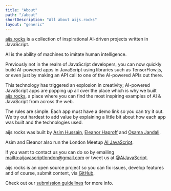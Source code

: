```yaml
---
title: "About"
path: "/about"
shortDescription: "All about aijs.rocks"
layout: "generic"
---
```


[aijs.rocks](https://aijs.rocks/) is a collection of inspirational AI-driven projects written in JavaScript.

AI is the ability of machines to imitate human intelligence.

Previously not in the realm of JavaScript developers, you can now quickly build AI-powered apps in JavaScript using libraries such as TensorFlow.js, or even just by making an API call to one of the AI-powered APIs out there.

This technology has triggered an explosion in creativity; AI-powered JavaScript apps are popping up all over the place which is why we built [aijs.rocks](https://aijs.rocks/), a place where you can find the most inspiring examples of AI & JavaScript from across the web.

The rules are simple. Each app must have a demo link so you can try it out. We try out hardest to add value by explaining a little bit about how each app was built and the technologies used.

aijs.rocks was built by [Asim Hussain](https://twitter.com/jawache), [Eleanor Haproff](https://twitter.com/EleanorHaproff) and [Osama Jandali](https://twitter.com/osama_jandali).

Asim and Eleanor also run the London Meetup [AI JavaScript](https://www.meetup.com/AI-JavaScript-London/).

If you want to contact us you can do so by emailing <mailto:aijavascriptlondon@gmail.com> or tweet us at
[@AiJavaScript](https://twitter.com/AiJavaScript).

aijs.rocks is an open source project so you can fix issues, develop features and of course, submit content, via [GitHub](https://github.com/aijavascript/aijs.rocks).

Check out our [submission guidelines](https://aijs.rocks/submit) for more info.
